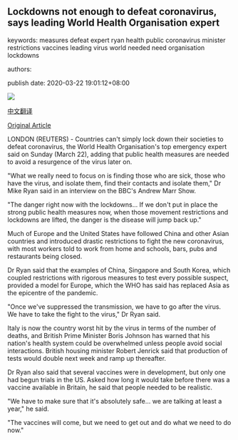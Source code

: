 ## Lockdowns not enough to defeat coronavirus, says leading World Health Organisation expert

keywords: measures defeat expert ryan health public coronavirus minister restrictions vaccines leading virus world needed need organisation lockdowns

authors: 

publish date: 2020-03-22 19:01:12+08:00

![](https://www.straitstimes.com/sites/default/files/styles/x_large/public/articles/2020/03/23/fhlockdown23.jpg?itok=v1AWbOP4)

[中文翻译](Lockdowns%20not%20enough%20to%20defeat%20coronavirus%2C%20says%20leading%20World%20Health%20Organisation%20expert_zh.md)

[Original Article](https://www.straitstimes.com/world/lockdowns-not-enough-to-defeat-coronavirus-says-leading-world-health-organisation-expert)

LONDON (REUTERS) - Countries can't simply lock down their societies to defeat coronavirus, the World Health Organisation's top emergency expert said on Sunday (March 22), adding that public health measures are needed to avoid a resurgence of the virus later on.

"What we really need to focus on is finding those who are sick, those who have the virus, and isolate them, find their contacts and isolate them," Dr Mike Ryan said in an interview on the BBC's Andrew Marr Show.

"The danger right now with the lockdowns... If we don't put in place the strong public health measures now, when those movement restrictions and lockdowns are lifted, the danger is the disease will jump back up."

Much of Europe and the United States have followed China and other Asian countries and introduced drastic restrictions to fight the new coronavirus, with most workers told to work from home and schools, bars, pubs and restaurants being closed.

Dr Ryan said that the examples of China, Singapore and South Korea, which coupled restrictions with rigorous measures to test every possible suspect, provided a model for Europe, which the WHO has said has replaced Asia as the epicentre of the pandemic.

"Once we've suppressed the transmission, we have to go after the virus. We have to take the fight to the virus," Dr Ryan said.

Italy is now the country worst hit by the virus in terms of the number of deaths, and British Prime Minister Boris Johnson has warned that his nation's health system could be overwhelmed unless people avoid social interactions. British housing minister Robert Jenrick said that production of tests would double next week and ramp up thereafter.

Dr Ryan also said that several vaccines were in development, but only one had begun trials in the US. Asked how long it would take before there was a vaccine available in Britain, he said that people needed to be realistic.

"We have to make sure that it's absolutely safe... we are talking at least a year," he said.

"The vaccines will come, but we need to get out and do what we need to do now."